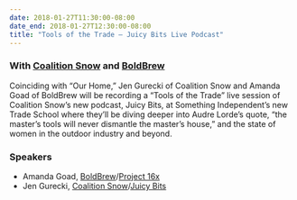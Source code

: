 ```yaml
---
date: 2018-01-27T11:30:00-08:00
date_end: 2018-01-27T12:30:00-08:00
title: "Tools of the Trade — Juicy Bits Live Podcast"
---
```


### With [Coalition Snow](https://www.coalitionsnow.com/) and [BoldBrew](https://www.boldbrewteam.com/)

Coinciding with “Our Home,” Jen Gurecki of Coalition Snow and Amanda Goad of BoldBrew will be recording a “Tools of the Trade” live session of Coalition Snow’s new podcast, Juicy Bits, at Something Independent’s new Trade School where they’ll be diving deeper into Audre Lorde’s quote, “the master’s tools will never dismantle the master’s house,” and the state of women in the outdoor industry and beyond. 

### Speakers
- Amanda Goad, [BoldBrew](https://www.boldbrewteam.com/)/[Project 16x](https://project16x.com/)
- Jen Gurecki, [Coalition Snow](https://www.coalitionsnow.com/)/[Juicy Bits](https://itunes.apple.com/us/podcast/juicy-bits/id1294273134)
